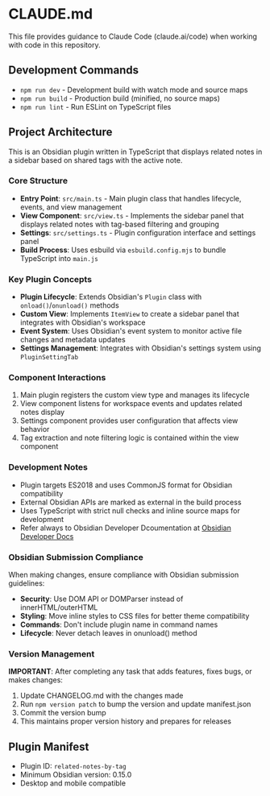# CLAUDE.md

This file provides guidance to Claude Code (claude.ai/code) when working with code in this repository.

## Development Commands

- `npm run dev` - Development build with watch mode and source maps
- `npm run build` - Production build (minified, no source maps)
- `npm run lint` - Run ESLint on TypeScript files

## Project Architecture

This is an Obsidian plugin written in TypeScript that displays related notes in a sidebar based on shared tags with the active note.

### Core Structure

- **Entry Point**: `src/main.ts` - Main plugin class that handles lifecycle, events, and view management
- **View Component**: `src/view.ts` - Implements the sidebar panel that displays related notes with tag-based filtering and grouping
- **Settings**: `src/settings.ts` - Plugin configuration interface and settings panel
- **Build Process**: Uses esbuild via `esbuild.config.mjs` to bundle TypeScript into `main.js`

### Key Plugin Concepts

- **Plugin Lifecycle**: Extends Obsidian's `Plugin` class with `onload()`/`onunload()` methods
- **Custom View**: Implements `ItemView` to create a sidebar panel that integrates with Obsidian's workspace
- **Event System**: Uses Obsidian's event system to monitor active file changes and metadata updates
- **Settings Management**: Integrates with Obsidian's settings system using `PluginSettingTab`

### Component Interactions

1. Main plugin registers the custom view type and manages its lifecycle
2. View component listens for workspace events and updates related notes display
3. Settings component provides user configuration that affects view behavior
4. Tag extraction and note filtering logic is contained within the view component

### Development Notes

- Plugin targets ES2018 and uses CommonJS format for Obsidian compatibility
- External Obsidian APIs are marked as external in the build process
- Uses TypeScript with strict null checks and inline source maps for development
- Refer always to Obsidian Developer Dcoumentation at [Obsidian Developer Docs](https://docs.obsidian.md/Home)

### Obsidian Submission Compliance

When making changes, ensure compliance with Obsidian submission guidelines:
- **Security**: Use DOM API or DOMParser instead of innerHTML/outerHTML
- **Styling**: Move inline styles to CSS files for better theme compatibility
- **Commands**: Don't include plugin name in command names
- **Lifecycle**: Never detach leaves in onunload() method

### Version Management

**IMPORTANT**: After completing any task that adds features, fixes bugs, or makes changes:
1. Update CHANGELOG.md with the changes made
2. Run `npm version patch` to bump the version and update manifest.json
3. Commit the version bump
4. This maintains proper version history and prepares for releases

## Plugin Manifest

- Plugin ID: `related-notes-by-tag`
- Minimum Obsidian version: 0.15.0
- Desktop and mobile compatible